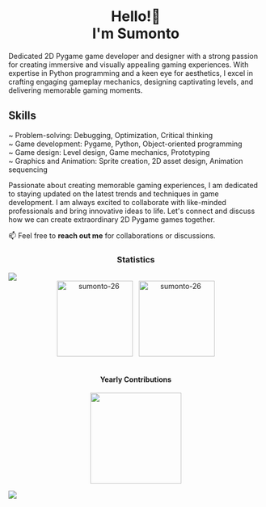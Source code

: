  <h1 align="center">Hello!👋<br>I'm Sumonto</h1>

  <p>Dedicated 2D Pygame game developer and designer with a strong passion for creating immersive and visually appealing gaming experiences. With expertise in Python programming and a keen eye for aesthetics, I excel in crafting engaging gameplay mechanics, designing captivating levels, and delivering memorable gaming moments.</p>

  <h2>Skills</h2>
  <p>
    ~ Problem-solving: Debugging, Optimization, Critical thinking <br>
    ~ Game development: Pygame, Python, Object-oriented programming <br>
    ~ Game design: Level design, Game mechanics, Prototyping <br>
    ~ Graphics and Animation: Sprite creation, 2D asset design, Animation sequencing <br>
  </p>

  <p>
Passionate about creating memorable gaming experiences, I am dedicated to staying updated on the latest trends and techniques in game development. I am always excited to collaborate with like-minded professionals and bring innovative ideas to life. Let's connect and discuss how we can create extraordinary 2D Pygame games together.
  </p>

  <p>📫 Feel free to <b>reach out me</b> for collaborations or discussions.</p>


<h3 align="center">Statistics</h3>
<img src="https://user-images.githubusercontent.com/73097560/115834477-dbab4500-a447-11eb-908a-139a6edaec5c.gif">

<div align="center">
<img align="center" height="150em" src="https://github-readme-streak-stats.herokuapp.com/?user=sumonto-26&theme=dark" alt="sumonto-26" />
&nbsp;
<img align="center" height="150em" src="https://github-readme-stats.vercel.app/api/top-langs/?username=sumonto-26&layout=compact&theme=dark" alt=sumonto-26 />
</div>
<br>
<h4 align="center">Yearly Contributions</h4>
<p align="center">  
<img align="center" src="http://github-profile-summary-cards.vercel.app/api/cards/profile-details?username=sumonto-26&theme=algolia" height="180em" />
</p>

<img src="https://user-images.githubusercontent.com/73097560/115834477-dbab4500-a447-11eb-908a-139a6edaec5c.gif">

